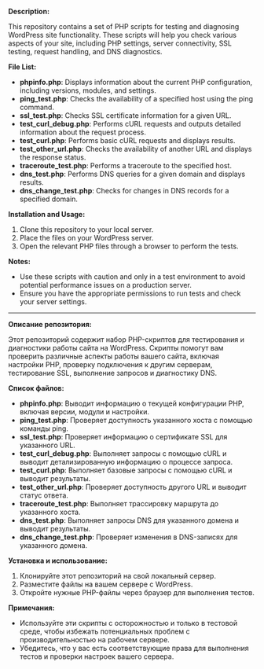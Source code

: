 **Description:**

This repository contains a set of PHP scripts for testing and diagnosing WordPress site functionality. These scripts will help you check various aspects of your site, including PHP settings, server connectivity, SSL testing, request handling, and DNS diagnostics.

**File List:**
- **phpinfo.php**: Displays information about the current PHP configuration, including versions, modules, and settings.
- **ping_test.php**: Checks the availability of a specified host using the ping command.
- **ssl_test.php**: Checks SSL certificate information for a given URL.
- **test_curl_debug.php**: Performs cURL requests and outputs detailed information about the request process.
- **test_curl.php**: Performs basic cURL requests and displays results.
- **test_other_url.php**: Checks the availability of another URL and displays the response status.
- **traceroute_test.php**: Performs a traceroute to the specified host.
- **dns_test.php**: Performs DNS queries for a given domain and displays results.
- **dns_change_test.php**: Checks for changes in DNS records for a specified domain.

**Installation and Usage:**
1. Clone this repository to your local server.
2. Place the files on your WordPress server.
3. Open the relevant PHP files through a browser to perform the tests.

**Notes:**
- Use these scripts with caution and only in a test environment to avoid potential performance issues on a production server.
- Ensure you have the appropriate permissions to run tests and check your server settings.

---

**Описание репозитория:**

Этот репозиторий содержит набор PHP-скриптов для тестирования и диагностики работы сайта на WordPress. Скрипты помогут вам проверить различные аспекты работы вашего сайта, включая настройки PHP, проверку подключения к другим серверам, тестирование SSL, выполнение запросов и диагностику DNS.

**Список файлов:**
- **phpinfo.php**: Выводит информацию о текущей конфигурации PHP, включая версии, модули и настройки.
- **ping_test.php**: Проверяет доступность указанного хоста с помощью команды ping.
- **ssl_test.php**: Проверяет информацию о сертификате SSL для указанного URL.
- **test_curl_debug.php**: Выполняет запросы с помощью cURL и выводит детализированную информацию о процессе запроса.
- **test_curl.php**: Выполняет базовые запросы с помощью cURL и выводит результаты.
- **test_other_url.php**: Проверяет доступность другого URL и выводит статус ответа.
- **traceroute_test.php**: Выполняет трассировку маршрута до указанного хоста.
- **dns_test.php**: Выполняет запросы DNS для указанного домена и выводит результаты.
- **dns_change_test.php**: Проверяет изменения в DNS-записях для указанного домена.

**Установка и использование:**
1. Клонируйте этот репозиторий на свой локальный сервер.
2. Разместите файлы на вашем сервере с WordPress.
3. Откройте нужные PHP-файлы через браузер для выполнения тестов.

**Примечания:**
- Используйте эти скрипты с осторожностью и только в тестовой среде, чтобы избежать потенциальных проблем с производительностью на рабочем сервере.
- Убедитесь, что у вас есть соответствующие права для выполнения тестов и проверки настроек вашего сервера.
